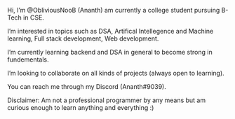 Hi, I’m @ObliviousNooB (Ananth)
am currently a college student pursuing B-Tech in CSE.


I’m interested in topics such as DSA, Artifical Intellegence and Machine learning, Full stack development, Web development.


I’m currently learning backend and DSA in general to become strong in fundementals.


I’m looking to collaborate on all kinds of projects (always open to learning).


You can reach me through my Discord (Ananth#9039).


Disclaimer: Am not a professional programmer by any means but am curious enough to learn anything and everything :)
